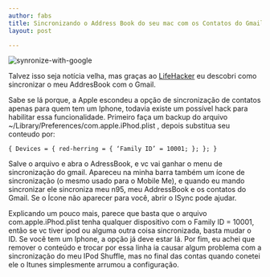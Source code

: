 ```yaml
---
author: fabs
title: Sincronizando o Address Book do seu mac com os Contatos do Gmail
layout: post

---
```

![synronize-with-google][1]

Talvez isso seja notícia velha, mas graças ao [LifeHacker][2] eu descobri como sincronizar o meu AddresBook com o Gmail.

Sabe se lá porque, a Apple escondeu a opção de sincronização de contatos apenas para quem tem um Iphone, todavia existe um possível hack para habilitar essa funcionalidade. Primeiro faça um backup do arquivo ~/Library/Preferences/com.apple.iPhod.plist , depois substitua seu conteudo por:

	{ Devices = { red-herring = { ‘Family ID’ = 10001; }; }; }

Salve o arquivo e abra o AdressBook, e vc vai ganhar o menu de sincronização do gmail. Apareceu na minha barra também um ícone de sincronização (o mesmo usado para o Mobile Me), e quando eu mando sincronizar ele sincroniza meu n95, meu AddressBook e os contatos do Gmail. Se o Ícone não aparecer para você, abrir o ISync pode ajudar.

Explicando um pouco mais, parece que basta que o arquivo com.apple.iPhod.plist tenha qualquer dispositivo com o Family ID = 10001, então se vc tiver ipod ou alguma outra coisa sincronizada, basta mudar o ID. Se você tem um Iphone, a opção já deve estar lá. Por fim, eu achei que remover o conteúdo e trocar por essa linha ia causar algum problema com a sincronização do meu IPod Shuffle, mas no final das contas quando conetei ele o Itunes simplesmente arrumou a configuração. 














 [1]: http://vidageek.net/wp-content/uploads/2009/03/synronize-with-google.jpg "synronize-with-google"
 [2]: http://lifehacker.com/393855/enable-google-contact-sync-without-an-iphone-or-ipod-touch





